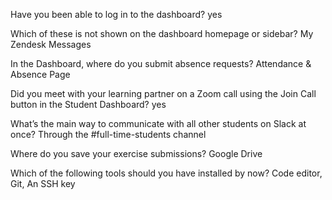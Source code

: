 Have you been able to log in to the dashboard?  yes

Which of these is not shown on the dashboard homepage or sidebar? My Zendesk Messages

In the Dashboard, where do you submit absence requests?  Attendance & Absence Page


Did you meet with your learning partner on a Zoom call using the Join Call button in the Student Dashboard? yes

What’s the main way to communicate with all other students on Slack at once?  Through the #full-time-students channel
 
Where do you save your exercise submissions?  Google Drive


Which of the following tools should you have installed by now? Code editor, Git, An SSH key

